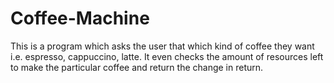 # Coffee-Machine
This is a program which asks the user that which kind of coffee they want i.e. espresso, cappuccino, latte. It even checks the amount of resources left to make the particular coffee and return the change in return.
